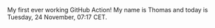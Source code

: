 My first ever working GitHub Action!
My name is Thomas and today is Tuesday, 24 November, 07:17 CET. 

